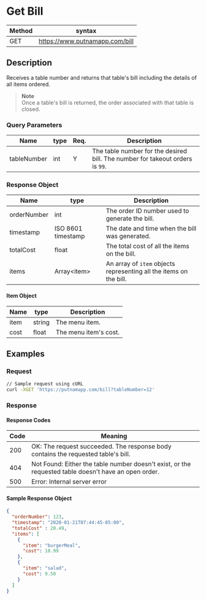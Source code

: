 # Get Bill

Method | syntax
----- | ----------
GET | https://www.putnamapp.com/bill


## Description

Receives a table number and returns that table's bill including the details of all items ordered. 

> **Note**  
> Once a table's bill is returned, the order associated with that table is closed.

### Query Parameters

Name | type | Req. | Description
---- | ----- | ----- | --------------------
tableNumber | int | Y |  The table number for the desired bill. The number for takeout orders is `99`.

### Response Object

Name | type | Description
-----| -----| -----------
orderNumber | int | The order ID number used to generate the bill.
timestamp | ISO 8601 timestamp | The date and time when the bill was generated.
totalCost | float | The total cost of all the items on the bill.
items | Array\<item\> | An array of `item` objects representing all the items on the bill.
   
#### Item Object

Name | type | Description
-----| -----| -----------
item | string | The menu item.
cost | float | The menu item's cost.


## Examples

### Request

```BASH
// Sample request using cURL
curl -XGET 'https://putnamapp.com/bill?tableNumber=12'
```

<!-- Follow with comments to explain what each part of the request is doing -->

### Response

#### Response Codes

Code | Meaning
-----| -------
200  | OK: The request succeeded. The response body contains the requested table's bill.
404  | Not Found: Either the table number doesn't exist, or the requested table doesn't have an open order.
500  | Error: Internal server error

#### Sample Response Object

```JSON
{
  "orderNumber": 123,
  "timestamp": "2020-01-21T07:44:45-05:00",
  "totalCost" : 20.49,
  "items": [
    {
      "item": "burgerMeal",
      "cost": 10.99
    },
    {
      "item": "salad",
      "cost": 9.50
    }
  ]
}
```
